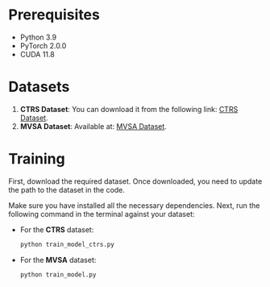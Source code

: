 # Prerequisites

- Python 3.9
- PyTorch 2.0.0
- CUDA 11.8

# Datasets

1. **CTRS Dataset**: You can download it from the following link: [CTRS Dataset](https://www.kaggle.com/datasets/borain/ctrsd).
2. **MVSA Dataset**: Available at: [MVSA Dataset](https://mcrlab.net/research/mvsa-sentiment-analysis-on-multi-view-social-data/).

# Training

First, download the required dataset. Once downloaded, you need to update the path to the dataset in the code.

Make sure you have installed all the necessary dependencies. Next, run the following command in the terminal against your dataset:

- For the **CTRS** dataset:

  ```bash
  python train_model_ctrs.py
  
- For the **MVSA** dataset:
  ```bash
  python train_model.py

